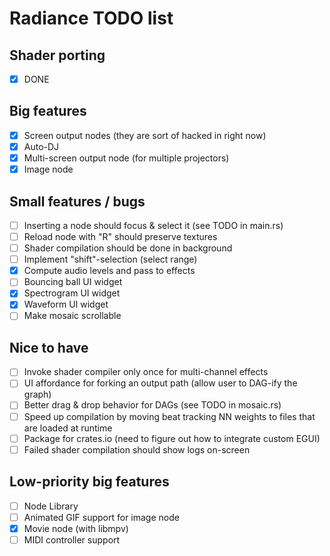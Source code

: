 Radiance TODO list
==================

Shader porting
--------------

* [X] DONE

Big features
------------

* [X] Screen output nodes (they are sort of hacked in right now)
* [X] Auto-DJ
* [X] Multi-screen output node (for multiple projectors)
* [X] Image node

Small features / bugs
---------------------

* [ ] Inserting a node should focus & select it (see TODO in main.rs)
* [ ] Reload node with "R" should preserve textures
* [ ] Shader compilation should be done in background
* [ ] Implement "shift"-selection (select range)
* [X] Compute audio levels and pass to effects
* [ ] Bouncing ball UI widget
* [X] Spectrogram UI widget
* [X] Waveform UI widget
* [ ] Make mosaic scrollable

Nice to have
------------

* [ ] Invoke shader compiler only once for multi-channel effects
* [ ] UI affordance for forking an output path (allow user to DAG-ify the graph)
* [ ] Better drag & drop behavior for DAGs (see TODO in mosaic.rs)
* [ ] Speed up compilation by moving beat tracking NN weights to files that are loaded at runtime
* [ ] Package for crates.io (need to figure out how to integrate custom EGUI)
* [ ] Failed shader compilation should show logs on-screen

Low-priority big features
-------------------------

* [ ] Node Library
* [ ] Animated GIF support for image node
* [X] Movie node (with libmpv)
* [ ] MIDI controller support
